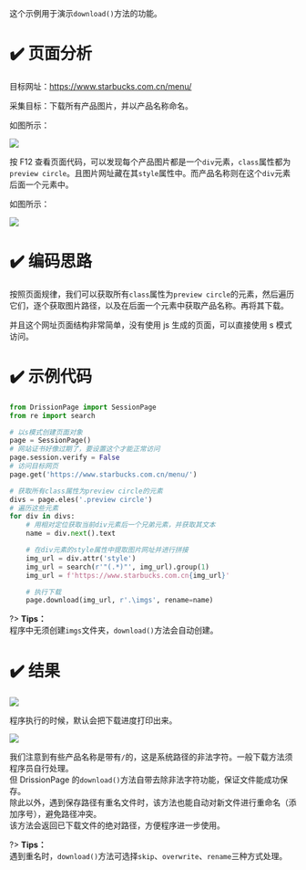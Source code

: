 这个示例用于演示`download()`方法的功能。

# ✔️ 页面分析

目标网址：https://www.starbucks.com.cn/menu/

采集目标：下载所有产品图片，并以产品名称命名。

如图所示：

![](https://gitee.com/g1879/DrissionPage-demos/raw/master/pics/QQ%E6%88%AA%E5%9B%BE20220117233111.jpg)

按 F12 查看页面代码，可以发现每个产品图片都是一个`div`元素，`class`属性都为`preview circle`。且图片网址藏在其`style`属性中。而产品名称则在这个`div`元素后面一个元素中。

如图所示：

![](https://gitee.com/g1879/DrissionPage-demos/raw/master/pics/QQ%E6%88%AA%E5%9B%BE20220117233229.jpg)

# ✔️ 编码思路

按照页面规律，我们可以获取所有`class`属性为`preview circle`的元素，然后遍历它们，逐个获取图片路径，以及在后面一个元素中获取产品名称。再将其下载。

并且这个网址页面结构非常简单，没有使用 js 生成的页面，可以直接使用 s 模式访问。

# ✔️ 示例代码

```python
from DrissionPage import SessionPage
from re import search

# 以s模式创建页面对象
page = SessionPage()
# 网站证书好像过期了，要设置这个才能正常访问
page.session.verify = False
# 访问目标网页
page.get('https://www.starbucks.com.cn/menu/')

# 获取所有class属性为preview circle的元素
divs = page.eles('.preview circle')
# 遍历这些元素
for div in divs:
    # 用相对定位获取当前div元素后一个兄弟元素，并获取其文本
    name = div.next().text

    # 在div元素的style属性中提取图片网址并进行拼接
    img_url = div.attr('style')
    img_url = search(r'"(.*)"', img_url).group(1)
    img_url = f'https://www.starbucks.com.cn{img_url}'

    # 执行下载
    page.download(img_url, r'.\imgs', rename=name)
```

?> **Tips：** <br>程序中无须创建`imgs`文件夹，`download()`方法会自动创建。

# ✔️ 结果

![](https://gitee.com/g1879/DrissionPage-demos/raw/master/pics/QQ%E6%88%AA%E5%9B%BE20220117234300.jpg)

程序执行的时候，默认会把下载进度打印出来。

![](https://gitee.com/g1879/DrissionPage-demos/raw/master/pics/QQ%E6%88%AA%E5%9B%BE20220117234232.jpg)

我们注意到有些产品名称是带有`/`的，这是系统路径的非法字符。一般下载方法须程序员自行处理。  
但 DrissionPage 的`download()`方法自带去除非法字符功能，保证文件能成功保存。  
除此以外，遇到保存路径有重名文件时，该方法也能自动对新文件进行重命名（添加序号），避免路径冲突。  
该方法会返回已下载文件的绝对路径，方便程序进一步使用。

?> **Tips：** <br>遇到重名时，`download()`方法可选择`skip`、`overwrite`、`rename`三种方式处理。